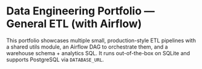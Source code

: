 # Data Engineering Portfolio — General ETL (with Airflow)

This portfolio showcases multiple small, production-style ETL pipelines with a shared utils module, an Airflow DAG to orchestrate them, and a warehouse schema + analytics SQL. It runs out-of-the-box on SQLite and supports PostgreSQL via `DATABASE_URL`.
